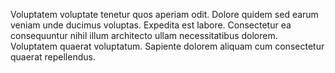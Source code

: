 Voluptatem voluptate tenetur quos aperiam odit. Dolore quidem sed earum veniam unde ducimus voluptas. Expedita est labore. Consectetur ea consequuntur nihil illum architecto ullam necessitatibus dolorem. Voluptatem quaerat voluptatum. Sapiente dolorem aliquam cum consectetur quaerat repellendus.